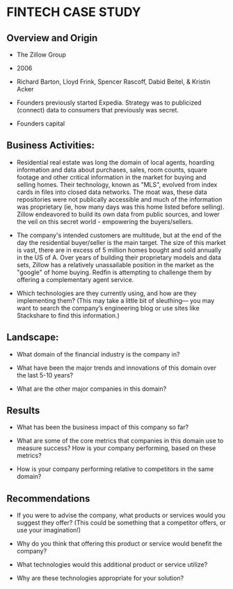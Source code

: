 # FINTECH CASE STUDY

## Overview and Origin

* The Zillow Group

* 2006

* Richard Barton, Lloyd Frink, Spencer Rascoff, Dabid Beitel, & Kristin Acker

* Founders previously started Expedia. Strategy was to publicized (connect) data to consumers that previously was secret.

* Founders capital


## Business Activities:

* Residential real estate was long the domain of local agents, hoarding information and data about purchases, sales, room counts, square footage and other critical information in the market for buying and selling homes. Their technology, known as "MLS", evolved from index cards in files into closed data networks. The moat was, these data repositories were not publically accessible and much of the information was proprietary (ie, how many days was this home listed before selling). Zillow endeavored to build its own data from public sources, and lower the veil on this secret world - empowering the buyers/sellers.

* The company's intended customers are multitude, but at the end of the day the residential buyer/seller is the main target. The size of this market is vast, there are in excess of 5 million homes bought and sold annually in the US of A.
Over years of building their proprietary models and data sets, Zillow has a relatively unassailable position in the market as the "google" of home buying. Redfin is attempting to challenge them by offering a complementary agent service.

* Which technologies are they currently using, and how are they implementing them? (This may take a little bit of sleuthing–– you may want to search the company’s engineering blog or use sites like Stackshare to find this information.)


## Landscape:

* What domain of the financial industry is the company in?

* What have been the major trends and innovations of this domain over the last 5-10 years?

* What are the other major companies in this domain?


## Results

* What has been the business impact of this company so far?

* What are some of the core metrics that companies in this domain use to measure success? How is your company performing, based on these metrics?

* How is your company performing relative to competitors in the same domain?


## Recommendations

* If you were to advise the company, what products or services would you suggest they offer? (This could be something that a competitor offers, or use your imagination!)

* Why do you think that offering this product or service would benefit the company?

* What technologies would this additional product or service utilize?

* Why are these technologies appropriate for your solution?
